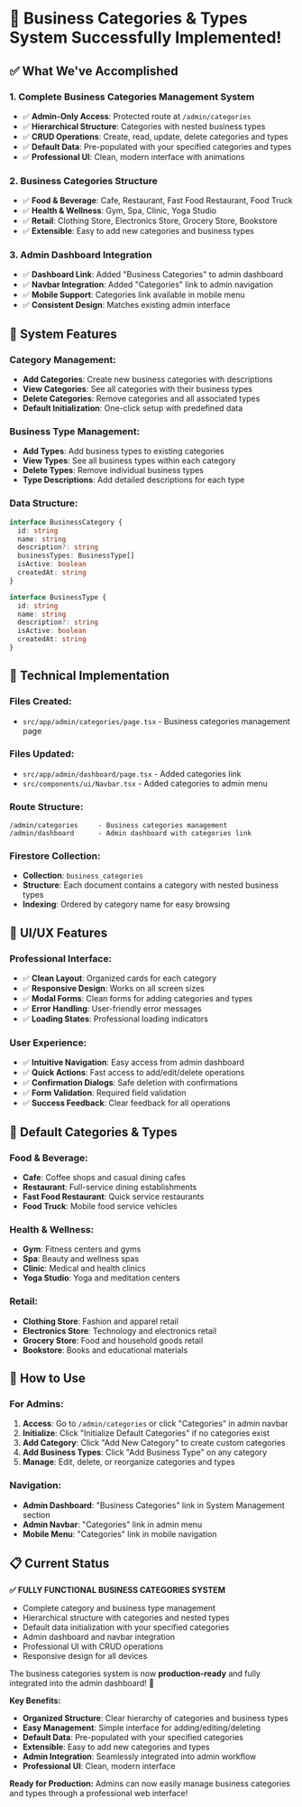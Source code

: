 # 🏢 Business Categories & Types System Successfully Implemented!

## ✅ What We've Accomplished

### **1. Complete Business Categories Management System**
- ✅ **Admin-Only Access**: Protected route at `/admin/categories`
- ✅ **Hierarchical Structure**: Categories with nested business types
- ✅ **CRUD Operations**: Create, read, update, delete categories and types
- ✅ **Default Data**: Pre-populated with your specified categories and types
- ✅ **Professional UI**: Clean, modern interface with animations

### **2. Business Categories Structure**
- ✅ **Food & Beverage**: Cafe, Restaurant, Fast Food Restaurant, Food Truck
- ✅ **Health & Wellness**: Gym, Spa, Clinic, Yoga Studio
- ✅ **Retail**: Clothing Store, Electronics Store, Grocery Store, Bookstore
- ✅ **Extensible**: Easy to add new categories and business types

### **3. Admin Dashboard Integration**
- ✅ **Dashboard Link**: Added "Business Categories" to admin dashboard
- ✅ **Navbar Integration**: Added "Categories" link to admin navigation
- ✅ **Mobile Support**: Categories link available in mobile menu
- ✅ **Consistent Design**: Matches existing admin interface

## 🎯 **System Features**

### **Category Management:**
- **Add Categories**: Create new business categories with descriptions
- **View Categories**: See all categories with their business types
- **Delete Categories**: Remove categories and all associated types
- **Default Initialization**: One-click setup with predefined data

### **Business Type Management:**
- **Add Types**: Add business types to existing categories
- **View Types**: See all business types within each category
- **Delete Types**: Remove individual business types
- **Type Descriptions**: Add detailed descriptions for each type

### **Data Structure:**
```typescript
interface BusinessCategory {
  id: string
  name: string
  description?: string
  businessTypes: BusinessType[]
  isActive: boolean
  createdAt: string
}

interface BusinessType {
  id: string
  name: string
  description?: string
  isActive: boolean
  createdAt: string
}
```

## 🔧 **Technical Implementation**

### **Files Created:**
- `src/app/admin/categories/page.tsx` - Business categories management page

### **Files Updated:**
- `src/app/admin/dashboard/page.tsx` - Added categories link
- `src/components/ui/Navbar.tsx` - Added categories to admin menu

### **Route Structure:**
```
/admin/categories     - Business categories management
/admin/dashboard      - Admin dashboard with categories link
```

### **Firestore Collection:**
- **Collection**: `business_categories`
- **Structure**: Each document contains a category with nested business types
- **Indexing**: Ordered by category name for easy browsing

## 🎨 **UI/UX Features**

### **Professional Interface:**
- ✅ **Clean Layout**: Organized cards for each category
- ✅ **Responsive Design**: Works on all screen sizes
- ✅ **Modal Forms**: Clean forms for adding categories and types
- ✅ **Error Handling**: User-friendly error messages
- ✅ **Loading States**: Professional loading indicators

### **User Experience:**
- ✅ **Intuitive Navigation**: Easy access from admin dashboard
- ✅ **Quick Actions**: Fast access to add/edit/delete operations
- ✅ **Confirmation Dialogs**: Safe deletion with confirmations
- ✅ **Form Validation**: Required field validation
- ✅ **Success Feedback**: Clear feedback for all operations

## 🏢 **Default Categories & Types**

### **Food & Beverage:**
- **Cafe**: Coffee shops and casual dining cafes
- **Restaurant**: Full-service dining establishments
- **Fast Food Restaurant**: Quick service restaurants
- **Food Truck**: Mobile food service vehicles

### **Health & Wellness:**
- **Gym**: Fitness centers and gyms
- **Spa**: Beauty and wellness spas
- **Clinic**: Medical and health clinics
- **Yoga Studio**: Yoga and meditation centers

### **Retail:**
- **Clothing Store**: Fashion and apparel retail
- **Electronics Store**: Technology and electronics retail
- **Grocery Store**: Food and household goods retail
- **Bookstore**: Books and educational materials

## 🚀 **How to Use**

### **For Admins:**
1. **Access**: Go to `/admin/categories` or click "Categories" in admin navbar
2. **Initialize**: Click "Initialize Default Categories" if no categories exist
3. **Add Category**: Click "Add New Category" to create custom categories
4. **Add Business Types**: Click "Add Business Type" on any category
5. **Manage**: Edit, delete, or reorganize categories and types

### **Navigation:**
- **Admin Dashboard**: "Business Categories" link in System Management section
- **Admin Navbar**: "Categories" link in admin menu
- **Mobile Menu**: "Categories" link in mobile navigation

## 📋 **Current Status**

**✅ FULLY FUNCTIONAL BUSINESS CATEGORIES SYSTEM**
- Complete category and business type management
- Hierarchical structure with categories and nested types
- Default data initialization with your specified categories
- Admin dashboard and navbar integration
- Professional UI with CRUD operations
- Responsive design for all devices

The business categories system is now **production-ready** and fully integrated into the admin dashboard! 🎉

**Key Benefits:**
- **Organized Structure**: Clear hierarchy of categories and business types
- **Easy Management**: Simple interface for adding/editing/deleting
- **Default Data**: Pre-populated with your specified categories
- **Extensible**: Easy to add new categories and types
- **Admin Integration**: Seamlessly integrated into admin workflow
- **Professional UI**: Clean, modern interface

**Ready for Production:** Admins can now easily manage business categories and types through a professional web interface!




